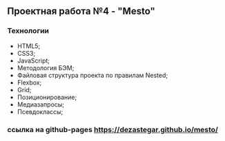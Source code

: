 ## Проектная работа №4 - "Mesto"

### Технологии

- HTML5;
- CSS3;
- JavaScript;
- Методология БЭМ;
- Файловая структура проекта по правилам Nested;
- Flexbox;
- Grid;
- Позиционирование;
- Медиазапросы;
- Псевдоклассы;

### ссылка на github-pages https://dezastegar.github.io/mesto/
